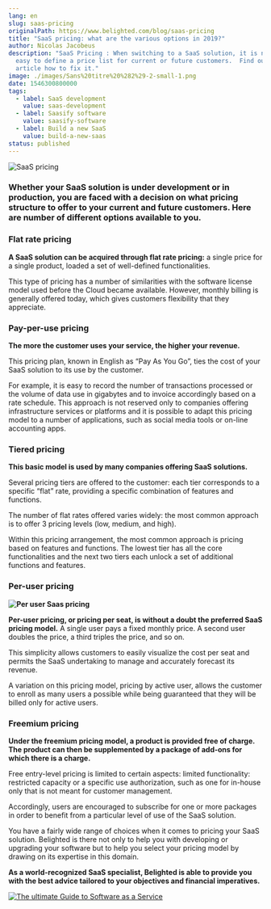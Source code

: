 ```yaml
---
lang: en
slug: saas-pricing
originalPath: https://www.belighted.com/blog/saas-pricing
title: "SaaS pricing: what are the various options in 2019?"
author: Nicolas Jacobeus
description: "SaaS Pricing : When switching to a SaaS solution, it is not always
  easy to define a price list for current or future customers.  Find out in this
  article how to fix it."
image: ./images/Sans%20titre%20%282%29-2-small-1.png
date: 1546300800000
tags:
  - label: SaaS development
    value: saas-development
  - label: Saasify software
    value: saasify-software
  - label: Build a new SaaS
    value: build-a-new-saas
status: published
---
```

![SaaS pricing](/images/legacy/VQ-E617F98CizraEXps7C.png)

### Whether your SaaS solution is under development or in production, you are faced with a decision on what pricing structure to offer to your current and future customers. Here are number of different options available to you.

### **Flat rate pricing**

**A SaaS solution can be acquired through flat rate pricing:** a single price for a single product, loaded a set of well-defined functionalities.

This type of pricing has a number of similarities with the software license model used before the Cloud became available. However, monthly billing is generally offered today, which gives customers flexibility that they appreciate.

### **Pay-per-use pricing**

**The more the customer uses your service, the higher your revenue.**

This pricing plan, known in English as “Pay As You Go”, ties the cost of your SaaS solution to its use by the customer.

For example, it is easy to record the number of transactions processed or the volume of data use in gigabytes and to invoice accordingly based on a rate schedule. This approach is not reserved only to companies offering infrastructure services or platforms and it is possible to adapt this pricing model to a number of applications, such as social media tools or on-line accounting apps.

### **Tiered pricing**

**This basic model is used by many companies offering SaaS solutions.**

Several pricing tiers are offered to the customer: each tier corresponds to a specific “flat” rate, providing a specific combination of features and functions.

The number of flat rates offered varies widely: the most common approach is to offer 3 pricing levels (low, medium, and high).

Within this pricing arrangement, the most common approach is pricing based on features and functions. The lowest tier has all the core functionalities and the next two tiers each unlock a set of additional functions and features.

### **Per-user pricing**

**![Per user Saas pricing](/images/legacy/nQ3rRh36qfQWh5ezQuWvT.png)**

**Per-user pricing, or pricing per seat, is without a doubt the preferred SaaS pricing model.** A single user pays a fixed monthly price. A second user doubles the price, a third triples the price, and so on.

This simplicity allows customers to easily visualize the cost per seat and permits the SaaS undertaking to manage and accurately forecast its revenue.

A variation on this pricing model, pricing by active user, allows the customer to enroll as many users a possible while being guaranteed that they will be billed only for active users.

### **Freemium pricing** 

**Under the freemium pricing model, a product is provided free of charge.  The product can then be supplemented by a package of add-ons for which there is a charge.**

Free entry-level pricing is limited to certain aspects: limited functionality: restricted capacity or a specific use authorization, such as one for in-house only that is not meant for customer management.

Accordingly, users are encouraged to subscribe for one or more packages in order to benefit from a particular level of use of the SaaS solution.

You have a fairly wide range of choices when it comes to pricing your SaaS solution. Belighted is there not only to help you with developing or upgrading your software but to help you select your pricing model by drawing on its expertise in this domain.

**As a world-recognized SaaS specialist, Belighted is able to provide you with the best advice tailored to your objectives and financial imperatives.**

[![The ultimate Guide to Software as a Service](/images/legacy-cta/axTDnlmGeCfdTR5eawUvn.png)](https://cta-redirect.hubspot.com/cta/redirect/1684659/0b551323-0d58-4d8c-882c-e42a03a01459)